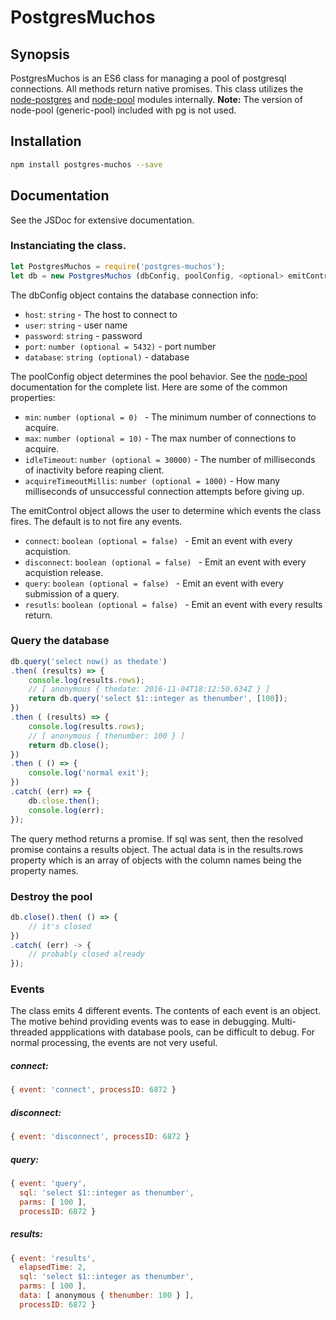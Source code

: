 # PostgresMuchos

## Synopsis
PostgresMuchos is an ES6 class for managing a pool of postgresql connections.
All methods return native promises. This class utilizes the [node-postgres](https://github.com/brianc/node-postgres) and 
[node-pool](https://github.com/coopernurse/node-pool) modules internally.
__Note:__ The version of node-pool (generic-pool) included with pg is not used. 

## Installation
```sh
npm install postgres-muchos --save
```

## Documentation
See the JSDoc for extensive documentation.

### Instanciating the class. 
```javascript
let PostgresMuchos = require('postgres-muchos');
let db = new PostgresMuchos (dbConfig, poolConfig, <optional> emitControl);
```

The dbConfig object contains the database connection info: 
- `host`: `string` - The host to connect to
- `user`: `string` - user name
- `password`: `string` - password
- `port`: `number (optional = 5432)` - port number
- `database`: `string (optional)` - database
  
The poolConfig object determines the pool behavior. 
See the [node-pool](https://github.com/coopernurse/node-pool) documentation for the complete list. Here are some of the common properties: 
- `min`: `number (optional = 0) ` - The minimum number of connections to acquire.
- `max`: `number (optional = 10)` - The max number of connections to acquire.
- `idleTimeout`: `number (optional = 30000)` - The number of milliseconds of inactivity before reaping client. 
- `acquireTimeoutMillis`: `number (optional = 1000)` - How many milliseconds of unsuccessful connection attempts before giving up.

The emitControl object allows the user to determine which events the class fires. The default is to not fire any events. 
- `connect`: `boolean (optional = false) ` - Emit an event with every acquistion.
- `disconnect`: `boolean (optional = false) ` - Emit an event with every acquistion release.
- `query`: `boolean (optional = false) ` - Emit an event with every submission of a query.
- `resutls`: `boolean (optional = false) ` - Emit an event with every results return.

### Query the database
```javascript
db.query('select now() as thedate')
.then( (results) => {
    console.log(results.rows);
    // [ anonymous { thedate: 2016-11-04T18:12:50.634Z } ]
    return db.query('select $1::integer as thenumber', [100]);
})
.then ( (results) => {
    console.log(results.rows);
    // [ anonymous { thenumber: 100 } ]
    return db.close();
})
.then ( () => {
    console.log('normal exit');
})
.catch( (err) => {
    db.close.then();
    console.log(err);  
});
```

The query method returns a promise. If sql was sent, then the resolved promise contains a 
results object. The actual data is in the results.rows property which is an array of 
objects with the column names being the property names. 

### Destroy the pool
```javascript
db.close().then( () => {
    // it's closed
})
.catch( (err) -> {
    // probably closed already
});
```

### Events 
The class emits 4 different events. The contents of each event is an object. The motive behind providing
events was to ease in debugging. Multi-threaded appplications with database pools, can be difficult to debug. 
For normal processing, the events are not very useful. 
##### connect:
```javascript
{ event: 'connect', processID: 6872 }
```
##### disconnect:
```javascript
{ event: 'disconnect', processID: 6872 }
```
##### query:
```javascript
{ event: 'query',
  sql: 'select $1::integer as thenumber',
  parms: [ 100 ],
  processID: 6872 }
  ```
##### results:
```javascript
{ event: 'results',
  elapsedTime: 2,
  sql: 'select $1::integer as thenumber',
  parms: [ 100 ],
  data: [ anonymous { thenumber: 100 } ],
  processID: 6872 }
```









